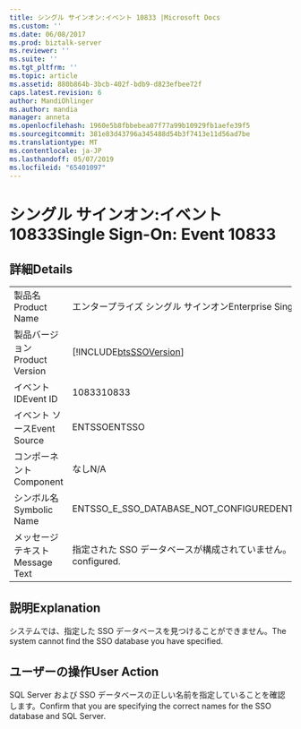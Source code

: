 ```yaml
---
title: シングル サインオン:イベント 10833 |Microsoft Docs
ms.custom: ''
ms.date: 06/08/2017
ms.prod: biztalk-server
ms.reviewer: ''
ms.suite: ''
ms.tgt_pltfrm: ''
ms.topic: article
ms.assetid: 880b864b-3bcb-402f-bdb9-d823efbee72f
caps.latest.revision: 6
author: MandiOhlinger
ms.author: mandia
manager: anneta
ms.openlocfilehash: 1960e5b8fbbebea07f77a99b10929fb1aefe39f5
ms.sourcegitcommit: 381e83d43796a345488d54b3f7413e11d56ad7be
ms.translationtype: MT
ms.contentlocale: ja-JP
ms.lasthandoff: 05/07/2019
ms.locfileid: "65401097"
---
```

# <a name="single-sign-on-event-10833"></a><span data-ttu-id="f4423-102">シングル サインオン:イベント 10833</span><span class="sxs-lookup"><span data-stu-id="f4423-102">Single Sign-On: Event 10833</span></span>
## <a name="details"></a><span data-ttu-id="f4423-103">詳細</span><span class="sxs-lookup"><span data-stu-id="f4423-103">Details</span></span>  
  
|                 |                                                            |
|-----------------|------------------------------------------------------------|
|  <span data-ttu-id="f4423-104">製品名</span><span class="sxs-lookup"><span data-stu-id="f4423-104">Product Name</span></span>   |                 <span data-ttu-id="f4423-105">エンタープライズ シングル サインオン</span><span class="sxs-lookup"><span data-stu-id="f4423-105">Enterprise Single Sign-On</span></span>                  |
| <span data-ttu-id="f4423-106">製品バージョン</span><span class="sxs-lookup"><span data-stu-id="f4423-106">Product Version</span></span> | [!INCLUDE[btsSSOVersion](../includes/btsssoversion-md.md)] |
|    <span data-ttu-id="f4423-107">イベント ID</span><span class="sxs-lookup"><span data-stu-id="f4423-107">Event ID</span></span>     |                           <span data-ttu-id="f4423-108">10833</span><span class="sxs-lookup"><span data-stu-id="f4423-108">10833</span></span>                            |
|  <span data-ttu-id="f4423-109">イベント ソース</span><span class="sxs-lookup"><span data-stu-id="f4423-109">Event Source</span></span>   |                           <span data-ttu-id="f4423-110">ENTSSO</span><span class="sxs-lookup"><span data-stu-id="f4423-110">ENTSSO</span></span>                           |
|    <span data-ttu-id="f4423-111">コンポーネント</span><span class="sxs-lookup"><span data-stu-id="f4423-111">Component</span></span>    |                            <span data-ttu-id="f4423-112">なし</span><span class="sxs-lookup"><span data-stu-id="f4423-112">N/A</span></span>                             |
|  <span data-ttu-id="f4423-113">シンボル名</span><span class="sxs-lookup"><span data-stu-id="f4423-113">Symbolic Name</span></span>  |            <span data-ttu-id="f4423-114">ENTSSO_E_SSO_DATABASE_NOT_CONFIGURED</span><span class="sxs-lookup"><span data-stu-id="f4423-114">ENTSSO_E_SSO_DATABASE_NOT_CONFIGURED</span></span>            |
|  <span data-ttu-id="f4423-115">メッセージ テキスト</span><span class="sxs-lookup"><span data-stu-id="f4423-115">Message Text</span></span>   |       <span data-ttu-id="f4423-116">指定された SSO データベースが構成されていません。</span><span class="sxs-lookup"><span data-stu-id="f4423-116">The specified SSO database is not configured.</span></span>        |
  
## <a name="explanation"></a><span data-ttu-id="f4423-117">説明</span><span class="sxs-lookup"><span data-stu-id="f4423-117">Explanation</span></span>  
 <span data-ttu-id="f4423-118">システムでは、指定した SSO データベースを見つけることができません。</span><span class="sxs-lookup"><span data-stu-id="f4423-118">The system cannot find the SSO database you have specified.</span></span>  
  
## <a name="user-action"></a><span data-ttu-id="f4423-119">ユーザーの操作</span><span class="sxs-lookup"><span data-stu-id="f4423-119">User Action</span></span>  
 <span data-ttu-id="f4423-120">SQL Server および SSO データベースの正しい名前を指定していることを確認します。</span><span class="sxs-lookup"><span data-stu-id="f4423-120">Confirm that you are specifying the correct names for the SSO database and SQL Server.</span></span>